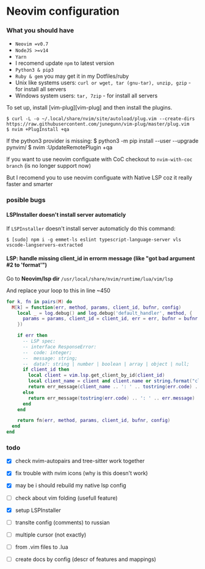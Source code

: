 # Neovim configuration

### What you should have

- `Neovim =v0.7`
- `NodeJS >=v14`
- `Yarn`
- I recomend update `npm` to latest version
- `Python3 & pip3`
- `Ruby & gem` you may get it in my Dotfiles/ruby
- Unix like systems users: `curl or wget, tar (gnu-tar), unzip, gzip` - for install all servers
- Windows system users: `tar, 7zip` - for install all servers

To set up, install [vim-plug][vim-plug] and then install the plugins.

    $ curl -L -o ~/.local/share/nvim/site/autoload/plug.vim --create-dirs https://raw.githubusercontent.com/junegunn/vim-plug/master/plug.vim
    $ nvim +PlugInstall +qa

If the python3 provider is missing:
    $ python3 -m pip install --user --upgrade pynvim/
    $ nvim :UpdateRemotePlugin +qa

If you want to use neovim configuate with CoC checkout to `nvim-with-coc branch` (is no longer support now)

But I recomend you to use neovim configuate with Native LSP coz it really faster and smarter

### posible bugs

#### LSPInstaller doesn't install server automaticly
If `LSPInstaller` doesn't install server automaticly do this command:

    $ [sudo] npm i -g emmet-ls eslint typescript-language-server vls vscode-langservers-extracted 

#### LSP: handle missing client_id in errorm message (like "got bad argument #2 to 'format'")
Go to **Neovim/lsp dir** `/usr/local/share/nvim/runtime/lua/vim/lsp`

And replace your loop to this in line ~450

```lua
for k, fn in pairs(M) do
  M[k] = function(err, method, params, client_id, bufnr, config)
    local _ = log.debug() and log.debug('default_handler', method, {
      params = params, client_id = client_id, err = err, bufnr = bufnr, config = config
    })

    if err then
      -- LSP spec:
      -- interface ResponseError:
      --  code: integer;
      --  message: string;
      --  data?: string | number | boolean | array | object | null;
      if client_id then
        local client = vim.lsp.get_client_by_id(client_id)
        local client_name = client and client.name or string.format("client_id=%d", client_id)
        return err_message(client_name .. ': ' .. tostring(err.code) .. ': ' .. err.message)
      else
        return err_message(tostring(err.code) .. ': ' .. err.message)
      end
    end

    return fn(err, method, params, client_id, bufnr, config)
  end
end
```

### todo

- [x] check nvim-autopairs and tree-sitter work together
- [x] fix trouble with nvim icons (why is this doesn't work)
- [x] may be i should rebuild my native lsp config
- [ ] check about vim folding (usefull feature)
- [x] setup LSPInstaller
- [ ] translte config (comments) to russian
- [ ] multiple cursor (not exactly)
- [ ] from .vim files to .lua
- [ ] create docs by config (descr of features and mappings)


<!-- ### useful links -->
<!--  -->
<!-- [lsp-config-master]: https://github.com/neovim/nvim-lspconfig/blob/master/CONFIG.md -->
<!--  -->
<!-- [vim-plug]: https://github.com/junegunn/vim-plug -->
